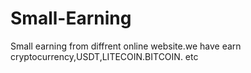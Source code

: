 # Small-Earning
Small earning from diffrent online website.we have earn cryptocurrency,USDT,LITECOIN.BITCOIN.  etc

